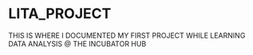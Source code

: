 # LITA_PROJECT
THIS IS WHERE I DOCUMENTED MY FIRST PROJECT WHILE LEARNING DATA ANALYSIS @ THE INCUBATOR HUB  
